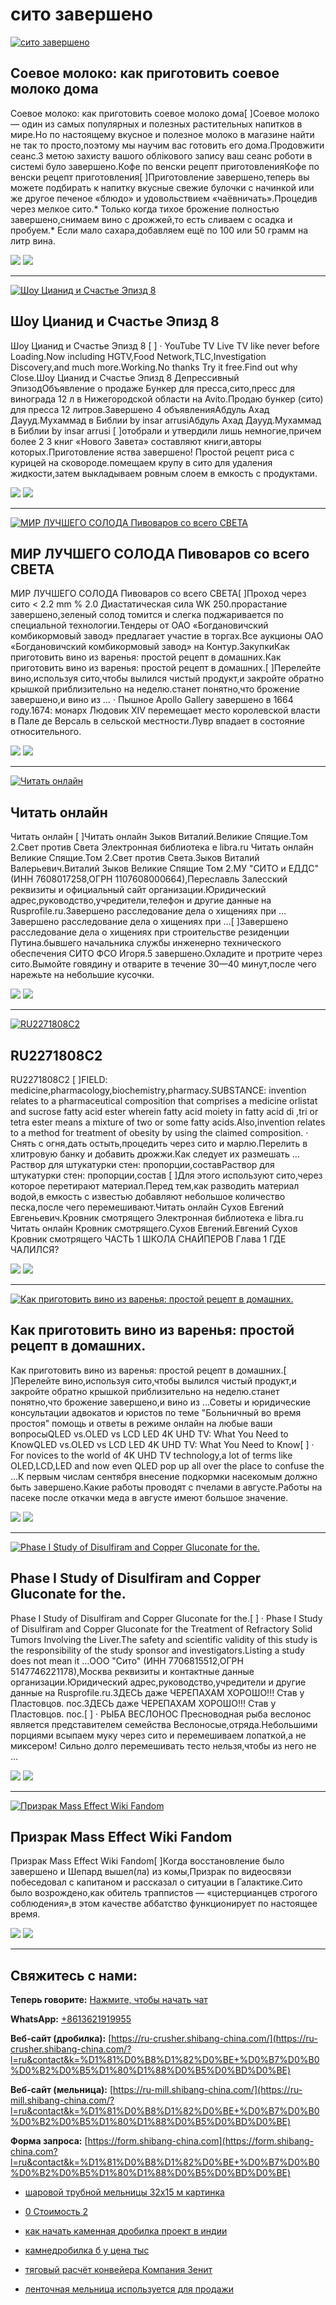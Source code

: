 # сито завершено

<a href="https://swt.shibang-china.com/?l=ru&img&k=%D1%81%D0%B8%D1%82%D0%BE+%D0%B7%D0%B0%D0%B2%D0%B5%D1%80%D1%88%D0%B5%D0%BD%D0%BE" target="_blank">![сито завершено](http://static.shibang-china.com/all-800x300/362.jpg)</a>

## Соевое молоко: как приготовить соевое молоко дома
Соевое молоко: как приготовить соевое молоко дома[ ]Соевое молоко — один из самых популярных и полезных растительных напитков в мире.Но по настоящему вкусное и полезное молоко в магазине найти не так то просто,поэтому мы научим вас готовить его дома.Продовжити сеанс.З метою захисту вашого облікового запису ваш сеанс роботи в системі було завершено.Кофе по венски рецепт приготовленияКофе по венски рецепт приготовления[ ]Приготовление завершено,теперь вы можете подбирать к напитку вкусные свежие булочки с начинкой или же другое печеное &#171;блюдо&#187; и удовольствием &#171;чаёвничать&#187;.Процедив через мелкое сито.* Только когда тихое брожение полностью завершено,снимаем вино с дрожжей,то есть сливаем с осадка и пробуем.* Если мало сахара,добавляем ещё по 100 или 50 грамм на литр вина.


<a href="https://whatsapp.shibangsoft.com/WhatsApp.php" target="_blank" title="WhatsApp">![](http://static.shibang-china.com/icon/whatsapp.png)</a> <a href="https://swt.shibang-china.com/?l=ru&icon&k=%D1%81%D0%B8%D1%82%D0%BE+%D0%B7%D0%B0%D0%B2%D0%B5%D1%80%D1%88%D0%B5%D0%BD%D0%BE" target="_blank">![](http://static.shibang-china.com/icon/chat-ru.png)</a>

---

<a href="https://swt.shibang-china.com/?l=ru&img&k=%D1%81%D0%B8%D1%82%D0%BE+%D0%B7%D0%B0%D0%B2%D0%B5%D1%80%D1%88%D0%B5%D0%BD%D0%BE" target="_blank">![Шоу Цианид и Счастье Эпизд 8](http://static.shibang-china.com/all-800x300/1206.jpg)</a>

## Шоу Цианид и Счастье Эпизд 8
Шоу Цианид и Счастье Эпизд 8 [ ]&nbsp;&#0183;&#32;YouTube TV Live TV like never before Loading.Now including HGTV,Food Network,TLC,Investigation Discovery,and much more.Working.No thanks Try it free.Find out why Close.Шоу Цианид и Счастье Эпизд 8 Депрессивный ЭпизодОбъявление о продаже Бункер для пресса,сито,пресс для винограда 12 л в Нижегородской области на Avito.Продаю бункер (сито) для пресса 12 литров.Завершено 4 объявленияАбдуль Ахад Даууд.Мухаммад в Библии by insar arrusiАбдуль Ахад Даууд.Мухаммад в Библии by insar arrusi [ ]отобрали и утвердили лишь немногие,причем более 2 3 книг &#171;Нового Завета&#187; составляют книги,авторы которых.Приготовление яства завершено! Простой рецепт риса с курицей на сковороде.помещаем крупу в сито для удаления жидкости,затем выкладываем ровным слоем в емкость с продуктами.


<a href="https://whatsapp.shibangsoft.com/WhatsApp.php" target="_blank" title="WhatsApp">![](http://static.shibang-china.com/icon/whatsapp.png)</a> <a href="https://swt.shibang-china.com/?l=ru&icon&k=%D1%81%D0%B8%D1%82%D0%BE+%D0%B7%D0%B0%D0%B2%D0%B5%D1%80%D1%88%D0%B5%D0%BD%D0%BE" target="_blank">![](http://static.shibang-china.com/icon/chat-ru.png)</a>

---

<a href="https://swt.shibang-china.com/?l=ru&img&k=%D1%81%D0%B8%D1%82%D0%BE+%D0%B7%D0%B0%D0%B2%D0%B5%D1%80%D1%88%D0%B5%D0%BD%D0%BE" target="_blank">![МИР ЛУЧШЕГО СОЛОДА Пивоваров со всего СВЕТА](http://static.shibang-china.com/all-800x300/27.jpg)</a>

## МИР ЛУЧШЕГО СОЛОДА Пивоваров со всего СВЕТА
МИР ЛУЧШЕГО СОЛОДА Пивоваров со всего СВЕТА[ ]Проход через сито &lt; 2.2 mm % 2.0 Диастатическая сила WK 250.прорастание завершено,зеленый солод томится и слегка поджаривается по специальной технологии.Тендеры от ОАО &#171;Богдановичский комбикормовый завод&#187; предлагает участие в торгах.Все аукционы ОАО &#171;Богдановичский комбикормовый завод&#187; на Контур.ЗакупкиКак приготовить вино из варенья: простой рецепт в домашних.Как приготовить вино из варенья: простой рецепт в домашних.[ ]Перелейте вино,используя сито,чтобы вылился чистый продукт,и закройте обратно крышкой приблизительно на неделю.станет понятно,что брожение завершено,и вино из …&nbsp;&#0183;&#32;Пышное Apollo Gallery завершено в 1664 году.1674: монарх Людовик XIV перемещает место королевской власти в Пале де Версаль в сельской местности.Лувр впадает в состояние относительного.


<a href="https://whatsapp.shibangsoft.com/WhatsApp.php" target="_blank" title="WhatsApp">![](http://static.shibang-china.com/icon/whatsapp.png)</a> <a href="https://swt.shibang-china.com/?l=ru&icon&k=%D1%81%D0%B8%D1%82%D0%BE+%D0%B7%D0%B0%D0%B2%D0%B5%D1%80%D1%88%D0%B5%D0%BD%D0%BE" target="_blank">![](http://static.shibang-china.com/icon/chat-ru.png)</a>

---

<a href="https://swt.shibang-china.com/?l=ru&img&k=%D1%81%D0%B8%D1%82%D0%BE+%D0%B7%D0%B0%D0%B2%D0%B5%D1%80%D1%88%D0%B5%D0%BD%D0%BE" target="_blank">![Читать онлайн](http://static.shibang-china.com/all-800x300/571.jpg)</a>

## Читать онлайн
Читать онлайн [ ]Читать онлайн Зыков Виталий.Великие Спящие.Том 2.Свет против Света Электронная библиотека e libra.ru Читать онлайн Великие Спящие.Том 2.Свет против Света.Зыков Виталий Валерьевич.Виталий Зыков Великие Спящие Том 2.МУ &quot;СИТО и ЕДДС&quot; (ИНН 7608017258,ОГРН 1107608000664),Переславль Залесский реквизиты и официальный сайт организации.Юридический адрес,руководство,учредители,телефон и другие данные на Rusprofile.ru.Завершено расследование дела о хищениях при …Завершено расследование дела о хищениях при …[ ]Завершено расследование дела о хищениях при строительстве резиденции Путина.бывшего начальника службы инженерно технического обеспечения СИТО ФСО Игоря.5 завершено.Охладите и протрите через сито.Вымойте говядину и отварите в течение 30—40 минут,после чего нарежьте на небольшие кусочки.


<a href="https://whatsapp.shibangsoft.com/WhatsApp.php" target="_blank" title="WhatsApp">![](http://static.shibang-china.com/icon/whatsapp.png)</a> <a href="https://swt.shibang-china.com/?l=ru&icon&k=%D1%81%D0%B8%D1%82%D0%BE+%D0%B7%D0%B0%D0%B2%D0%B5%D1%80%D1%88%D0%B5%D0%BD%D0%BE" target="_blank">![](http://static.shibang-china.com/icon/chat-ru.png)</a>

---

<a href="https://swt.shibang-china.com/?l=ru&img&k=%D1%81%D0%B8%D1%82%D0%BE+%D0%B7%D0%B0%D0%B2%D0%B5%D1%80%D1%88%D0%B5%D0%BD%D0%BE" target="_blank">![RU2271808C2](http://static.shibang-china.com/all-800x300/309.jpg)</a>

## RU2271808C2
RU2271808C2 [ ]FIELD: medicine,pharmacology,biochemistry,pharmacy.SUBSTANCE: invention relates to a pharmaceutical composition that comprises a medicine orlistat and sucrose fatty acid ester wherein fatty acid moiety in fatty acid di ,tri or tetra ester means a mixture of two or some fatty acids.Also,invention relates to a method for treatment of obesity by using the claimed composition.&nbsp;&#0183;&#32;Снять с огня,дать остыть,процедить через сито и марлю.Перелить в хлитровую банку и добавить дрожжи.Как следует их размешать …Раствор для штукатурки стен: пропорции,составРаствор для штукатурки стен: пропорции,состав [ ]Для этого используют сито,через которое перетирают материал.Перед тем,как разводить материал водой,в емкость с известью добавляют небольшое количество песка,после чего перемешивают.Читать онлайн Сухов Евгений Евгеньевич.Кровник смотрящего Электронная библиотека e libra.ru Читать онлайн Кровник смотрящего.Сухов Евгений.Евгений Сухов Кровник смотрящего ЧАСТЬ 1 ШКОЛА СНАЙПЕРОВ Глава 1 ГДЕ ЧАЛИЛСЯ?


<a href="https://whatsapp.shibangsoft.com/WhatsApp.php" target="_blank" title="WhatsApp">![](http://static.shibang-china.com/icon/whatsapp.png)</a> <a href="https://swt.shibang-china.com/?l=ru&icon&k=%D1%81%D0%B8%D1%82%D0%BE+%D0%B7%D0%B0%D0%B2%D0%B5%D1%80%D1%88%D0%B5%D0%BD%D0%BE" target="_blank">![](http://static.shibang-china.com/icon/chat-ru.png)</a>

---

<a href="https://swt.shibang-china.com/?l=ru&img&k=%D1%81%D0%B8%D1%82%D0%BE+%D0%B7%D0%B0%D0%B2%D0%B5%D1%80%D1%88%D0%B5%D0%BD%D0%BE" target="_blank">![Как приготовить вино из варенья: простой рецепт в домашних.](http://static.shibang-china.com/all-800x300/695.jpg)</a>

## Как приготовить вино из варенья: простой рецепт в домашних.
Как приготовить вино из варенья: простой рецепт в домашних.[ ]Перелейте вино,используя сито,чтобы вылился чистый продукт,и закройте обратно крышкой приблизительно на неделю.станет понятно,что брожение завершено,и вино из …Советы и юридические консультации адвокатов и юристов по теме &quot;Больничный во время простоя&quot; помощь и ответы в режиме онлайн на любые ваши вопросыQLED vs.OLED vs LCD LED 4K UHD TV: What You Need to KnowQLED vs.OLED vs LCD LED 4K UHD TV: What You Need to Know[ ]&nbsp;&#0183;&#32;For novices to the world of 4K UHD TV technology,a lot of terms like OLED,LCD,LED and now even QLED pop up all over the place to confuse the …К первым числам сентября внесение подкормки насекомым должно быть завершено.Какие работы проводят с пчелами в августе.Работы на пасеке после откачки меда в августе имеют большое значение.


<a href="https://whatsapp.shibangsoft.com/WhatsApp.php" target="_blank" title="WhatsApp">![](http://static.shibang-china.com/icon/whatsapp.png)</a> <a href="https://swt.shibang-china.com/?l=ru&icon&k=%D1%81%D0%B8%D1%82%D0%BE+%D0%B7%D0%B0%D0%B2%D0%B5%D1%80%D1%88%D0%B5%D0%BD%D0%BE" target="_blank">![](http://static.shibang-china.com/icon/chat-ru.png)</a>

---

<a href="https://swt.shibang-china.com/?l=ru&img&k=%D1%81%D0%B8%D1%82%D0%BE+%D0%B7%D0%B0%D0%B2%D0%B5%D1%80%D1%88%D0%B5%D0%BD%D0%BE" target="_blank">![Phase I Study of Disulfiram and Copper Gluconate for the.](http://static.shibang-china.com/all-800x300/195.jpg)</a>

## Phase I Study of Disulfiram and Copper Gluconate for the.
Phase I Study of Disulfiram and Copper Gluconate for the.[ ]&nbsp;&#0183;&#32;Phase I Study of Disulfiram and Copper Gluconate for the Treatment of Refractory Solid Tumors Involving the Liver.The safety and scientific validity of this study is the responsibility of the study sponsor and investigators.Listing a study does not mean it …ООО &quot;Сито&quot; (ИНН 7706815512,ОГРН 5147746221178),Москва реквизиты и контактные данные организации.Юридический адрес,руководство,учредители и другие данные на Rusprofile.ru.ЗДЕСЬ даже ЧЕРЕПАХАМ ХОРОШО!!! Став у Пластовцов. пос.ЗДЕСЬ даже ЧЕРЕПАХАМ ХОРОШО!!! Став у Пластовцов. пос.[ ]&nbsp;&#0183;&#32;РЫБА ВЕСЛОНОС Пресноводная рыба веслонос является представителем семейства Веслоносые,отряда.Небольшими порциями всыпаем муку через сито и перемешиваем лопаткой,а не миксером! Сильно долго перемешивать тесто нельзя,чтобы из него не …


<a href="https://whatsapp.shibangsoft.com/WhatsApp.php" target="_blank" title="WhatsApp">![](http://static.shibang-china.com/icon/whatsapp.png)</a> <a href="https://swt.shibang-china.com/?l=ru&icon&k=%D1%81%D0%B8%D1%82%D0%BE+%D0%B7%D0%B0%D0%B2%D0%B5%D1%80%D1%88%D0%B5%D0%BD%D0%BE" target="_blank">![](http://static.shibang-china.com/icon/chat-ru.png)</a>

---

<a href="https://swt.shibang-china.com/?l=ru&img&k=%D1%81%D0%B8%D1%82%D0%BE+%D0%B7%D0%B0%D0%B2%D0%B5%D1%80%D1%88%D0%B5%D0%BD%D0%BE" target="_blank">![Призрак Mass Effect Wiki Fandom](http://static.shibang-china.com/all-800x300/741.jpg)</a>

## Призрак Mass Effect Wiki Fandom
Призрак Mass Effect Wiki Fandom[ ]Когда восстановление было завершено и Шепард вышел(ла) из комы,Призрак по видеосвязи побеседовал с капитаном и рассказал о ситуации в Галактике.Сито было возрождено,как обитель траппистов — &#171;цистерцианцев строгого соблюдения&#187;,в этом качестве аббатство функционирует по настоящее время.

<a href="https://whatsapp.shibangsoft.com/WhatsApp.php" target="_blank" title="WhatsApp">![](http://static.shibang-china.com/icon/whatsapp.png)</a> <a href="https://swt.shibang-china.com/?l=ru&icon&k=%D1%81%D0%B8%D1%82%D0%BE+%D0%B7%D0%B0%D0%B2%D0%B5%D1%80%D1%88%D0%B5%D0%BD%D0%BE" target="_blank">![](http://static.shibang-china.com/icon/chat-ru.png)</a>

---
## Свяжитесь с нами:

**Теперь говорите:** [Нажмите, чтобы начать чат](https://swt.shibang-china.com?l=ru&contact&k=%D1%81%D0%B8%D1%82%D0%BE+%D0%B7%D0%B0%D0%B2%D0%B5%D1%80%D1%88%D0%B5%D0%BD%D0%BE)

**WhatsApp:**  [+8613621919955](https://whatsapp.shibangsoft.com/WhatsApp.php)

**Веб-сайт (дробилка):** [https://ru-crusher.shibang-china.com/](https://ru-crusher.shibang-china.com/?l=ru&contact&k=%D1%81%D0%B8%D1%82%D0%BE+%D0%B7%D0%B0%D0%B2%D0%B5%D1%80%D1%88%D0%B5%D0%BD%D0%BE)

**Веб-сайт (мельница):** [https://ru-mill.shibang-china.com/](https://ru-mill.shibang-china.com/?l=ru&contact&k=%D1%81%D0%B8%D1%82%D0%BE+%D0%B7%D0%B0%D0%B2%D0%B5%D1%80%D1%88%D0%B5%D0%BD%D0%BE)

**Форма запроса:** [https://form.shibang-china.com](https://form.shibang-china.com?l=ru&contact&k=%D1%81%D0%B8%D1%82%D0%BE+%D0%B7%D0%B0%D0%B2%D0%B5%D1%80%D1%88%D0%B5%D0%BD%D0%BE)

* [шаровой трубной мельницы 32х15 м картинка](../106/%D1%88%D0%B0%D1%80%D0%BE%D0%B2%D0%BE%D0%B9%20%D1%82%D1%80%D1%83%D0%B1%D0%BD%D0%BE%D0%B9%20%D0%BC%D0%B5%D0%BB%D1%8C%D0%BD%D0%B8%D1%86%D1%8B%2032%D1%8515%20%D0%BC%20%D0%BA%D0%B0%D1%80%D1%82%D0%B8%D0%BD%D0%BA%D0%B0.md)

* [0 Стоимость 2](../118/0%20%D0%A1%D1%82%D0%BE%D0%B8%D0%BC%D0%BE%D1%81%D1%82%D1%8C%202.md)

* [как начать каменная дробилка проект в индии](../109/%D0%BA%D0%B0%D0%BA%20%D0%BD%D0%B0%D1%87%D0%B0%D1%82%D1%8C%20%D0%BA%D0%B0%D0%BC%D0%B5%D0%BD%D0%BD%D0%B0%D1%8F%20%D0%B4%D1%80%D0%BE%D0%B1%D0%B8%D0%BB%D0%BA%D0%B0%20%D0%BF%D1%80%D0%BE%D0%B5%D0%BA%D1%82%20%D0%B2%20%D0%B8%D0%BD%D0%B4%D0%B8%D0%B8.md)

* [камнедробилка б у цена тыс](../113/%D0%BA%D0%B0%D0%BC%D0%BD%D0%B5%D0%B4%D1%80%D0%BE%D0%B1%D0%B8%D0%BB%D0%BA%D0%B0%20%D0%B1%20%D1%83%20%D1%86%D0%B5%D0%BD%D0%B0%20%D1%82%D1%8B%D1%81.md)

* [тяговый расчёт конвейера Компания Зенит](../110/%D1%82%D1%8F%D0%B3%D0%BE%D0%B2%D1%8B%D0%B9%20%D1%80%D0%B0%D1%81%D1%87%D1%91%D1%82%20%D0%BA%D0%BE%D0%BD%D0%B2%D0%B5%D0%B9%D0%B5%D1%80%D0%B0%20%D0%9A%D0%BE%D0%BC%D0%BF%D0%B0%D0%BD%D0%B8%D1%8F%20%D0%97%D0%B5%D0%BD%D0%B8%D1%82.md)

* [ленточная мельница используется для продажи](../119/%D0%BB%D0%B5%D0%BD%D1%82%D0%BE%D1%87%D0%BD%D0%B0%D1%8F%20%D0%BC%D0%B5%D0%BB%D1%8C%D0%BD%D0%B8%D1%86%D0%B0%20%D0%B8%D1%81%D0%BF%D0%BE%D0%BB%D1%8C%D0%B7%D1%83%D0%B5%D1%82%D1%81%D1%8F%20%D0%B4%D0%BB%D1%8F%20%D0%BF%D1%80%D0%BE%D0%B4%D0%B0%D0%B6%D0%B8.md)